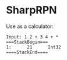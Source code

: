 # SharpRPN

Use as a calculator:
```
Input: 1 2 + 3 4 + *
===StackBegin===
1:      21      Int32
====StackEnd====
```
